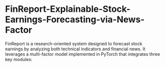# FinReport-Explainable-Stock-Earnings-Forecasting-via-News-Factor
FinReport is a research-oriented system designed to forecast stock earnings by analyzing both technical indicators and financial news. It leverages a multi-factor model implemented in PyTorch that integrates three key modules:
